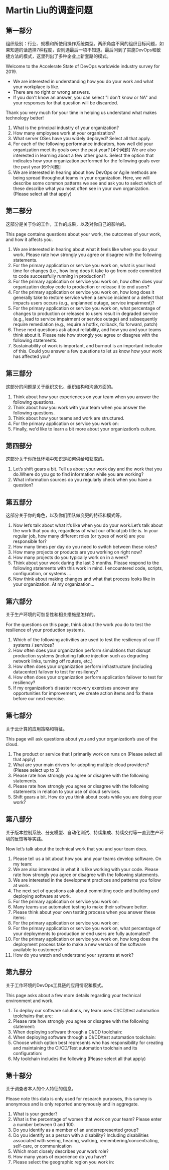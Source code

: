 # Martin Liu的调查问题

## 第一部分

组织级别：行业、规模和所使用操作系统类型。两织角度不同的组织目标问题，如果知道的话选择7种程度，否则选最后一项不知道。最后问到了实施DevOps和敏捷方法的模式，这里列出了多种企业上新套路的模式。


Welcome to the Accelerate State of DevOps worldwide industry survey for 2019.
* We are interested in understanding how you do your work and what your workplace is like.
* There are no right or wrong answers.
* If you don't know an answer, you can select "I don't know or NA" and your responses for that question will be discarded.

Thank you very much for your time in helping us understand what makes technology better!

1. What is the principal industry of your organization?
2. How many employees work at your organization?
3. What server OSes have you widely deployed? Select all that apply.
4. For each of the following performance indicators, how well did your organization meet its goals over the past year? [4个问题] We are also interested in learning about a few other goals. Select the option that indicates how your organization performed for the following goals over the past year  [6个问题]
5. We are interested in hearing about how DevOps or Agile methods are being spread throughout teams in your organization. Here, we will describe some common patterns we see and ask you to select which of these describe what you most often see in your own organization. (Please select all that apply)

## 第二部分

这部分是关于你的工作，工作的成果，以及对你自己的影响的。

This page contains questions about your work, the outcomes of your work, and how it affects you.

1. We are interested in hearing about what it feels like when you do your work. Please rate how strongly you agree or disagree with the following statements.
2. For the primary application or service you work on, what is your lead time for changes (i.e., how long does it take to go from code committed to code successfully running in production)?
3. For the primary application or service you work on, how often does your organization deploy code to production or release it to end users?
4. For the primary application or service you work on, how long does it generally take to restore service when a service incident or a defect that impacts users occurs (e.g., unplanned outage, service impairment)?
5. For the primary application or service you work on, what percentage of changes to production or released to users result in degraded service (e.g., lead to service impairment or service outage) and subsequently require remediation (e.g., require a hotfix, rollback, fix forward, patch)
6. These next questions ask about reliability, and how you and your teams think about it. Please rate how strongly you agree or disagree with the following statements.
7. Sustainability of work is important, and burnout is an important indicator of this. Could you answer a few questions to let us know how your work has affected you?


## 第三部分

这部分的问题是关于组织文化、组织结构和沟通方面的。

1. Think about how your experiences on your team when you answer the following questions.
2. Think about how you work with your team when you answer the following questions.
3. Think about how your teams and work are structured.
4. For the primary application or service you work on:
5. Finally, we'd like to learn a bit more about your organization’s culture.

## 第四部分

这部分关于你所处环境中知识是如何供给和获取的。

1. Let’s shift gears a bit. Tell us about  your work day and the work that you do.Where do you go to find information while you are working?
2. What information sources do you regularly check when you have a question?

## 第五部分

这部分关于你的角色，以及你们团队做变更的特征和模式等。

1. Now let’s talk about what it’s like when you do your work.Let’s talk about the work that you do, regardless of what our official job title is. In your regular job, how many different roles (or types of work) are you responsible for?
2. How many times per day do you need to switch between these roles?
3. How many projects or products are you working on right now?
4. How many projects do you typically work on in a week?
5. Think about your work during the last 3 months. Please respond to the following statements with this work in mind. I encountered code, scripts, configuration, or systems …
6. Now think about making changes and what that process looks like in your organization. At my organization...



## 第六部分

关于生产环境的可恢复性和相关措施是怎样的。

For the questions on this page, think about the work you do to test the resilience of your production systems.

1. Which of the following activities are used to test the resiliency of our IT systems / services?
2. How often does your organization perform simulations that disrupt production systems (including failure injection such as degrading network links, turning off routers, etc.)
3. How often does your organization perform infrastructure (including datacenter) failover to test for resiliency?
4. How often does your organization perform application failover to test for resiliency?
5. If my organization’s disaster recovery exercises uncover any opportunities for improvement, we create action items and fix these before our next exercise.

## 第七部分

关于云计算的应用策略和特征。

This page will ask questions about you and your organization’s use of the cloud.

1. The product or service that I primarily work on runs on (Please select all that apply)
2. What are your main drivers for adopting multiple cloud providers? (Please select up to 3)
3. Please rate how strongly you agree or disagree with the following statements.
4. Please rate how strongly you agree or disagree with the following statements in relation to your use of cloud services.
5. Shift gears a bit. How do you think about costs while you are doing your work?


## 第八部分

关于版本控制系统、分支模型、自动化测试、持续集成、持续交付等一直到生产环境的反馈等等实践。

Now let’s talk about the technical work that you and your team does.

1. Please tell us a bit about how you and your teams develop software. On my team:
2. We are also interested in what it is like working with your code. Please rate how strongly you agree or disagree with the following statements.
3. We are interested in the development practices and patterns you follow at work.
4. The next set of questions ask about committing code and building and deploying software at work.
5. For the primary application or service you work on:
6. Many teams use automated testing to make their software better.
7. Please think about your own testing process when you answer these items:
8. For the primary application or service you work on:
9. For the primary application or service you work on, what percentage of your deployments to production or end users are fully automated?
10. For the primary application or service you work on, how long does the deployment process take to make a new version of the software available to customers?
11. How do you watch and understand your systems at work?

## 第九部分

关于工作环境的DevOps工具链的应用情况和模式。

This page asks about a few more details regarding your technical environment and work.

1. To deploy our software solutions, my team uses CI/CD/test automation toolchains that are:
2. Please rate how strongly you agree or disagree with the following statement:
3. When deploying software through a CI/CD toolchain:
4. When deploying software through a CI/CD/test automation toolchain:
5. Choose which option best represents who has responsibility for creating and maintaining the CI/CD/Test automation toolchain and its configuration:
6. My toolchain includes the following (Please select all that apply)

## 第十部分

关于调查者本人的个人特征的信息。

Please note this data is only used for research purposes, this survey is anonymous and is only reported anonymously and in aggregate.


1. What is your gender?
2. What is the percentage of women that work on your team? Please enter a number between 0 and 100.
3. Do you identify as a member of an underrepresented group?
4. Do you identify as a person with a disability?
Including disabilities associated with seeing, hearing, walking, remembering/concentrating, self-care, or communication
5. Which most closely describes your work role?
6. How many years of experience do you have?
7. Please select the geographic region you work in:
